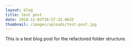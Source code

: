 ```yaml
---
layout: blog
title: test post
date: 2018-12-03T16:57:32.063Z
thumbnail: /images/uploads/test-post.jpg
---
```

This is a test blog post for the refactored folder structure.
